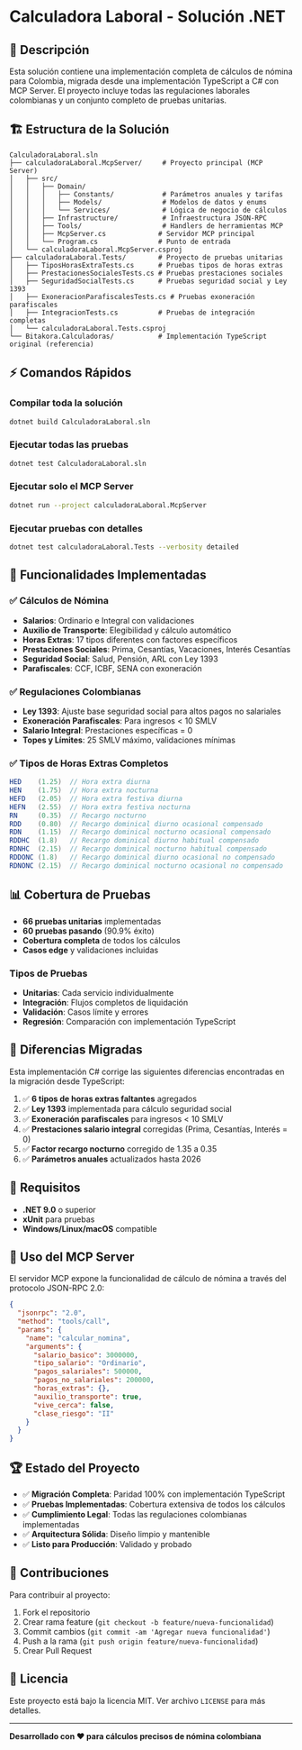 # Calculadora Laboral - Solución .NET

## 📖 Descripción

Esta solución contiene una implementación completa de cálculos de nómina para Colombia, migrada desde una implementación TypeScript a C# con MCP Server. El proyecto incluye todas las regulaciones laborales colombianas y un conjunto completo de pruebas unitarias.

## 🏗️ Estructura de la Solución

```
CalculadoraLaboral.sln
├── calculadoraLaboral.McpServer/     # Proyecto principal (MCP Server)
│   ├── src/
│   │   ├── Domain/
│   │   │   ├── Constants/            # Parámetros anuales y tarifas
│   │   │   ├── Models/               # Modelos de datos y enums
│   │   │   └── Services/             # Lógica de negocio de cálculos
│   │   ├── Infrastructure/           # Infraestructura JSON-RPC
│   │   ├── Tools/                    # Handlers de herramientas MCP
│   │   ├── McpServer.cs             # Servidor MCP principal
│   │   └── Program.cs               # Punto de entrada
│   └── calculadoraLaboral.McpServer.csproj
├── calculadoraLaboral.Tests/        # Proyecto de pruebas unitarias
│   ├── TiposHorasExtraTests.cs      # Pruebas tipos de horas extras
│   ├── PrestacionesSocialesTests.cs # Pruebas prestaciones sociales
│   ├── SeguridadSocialTests.cs      # Pruebas seguridad social y Ley 1393
│   ├── ExoneracionParafiscalesTests.cs # Pruebas exoneración parafiscales
│   ├── IntegracionTests.cs          # Pruebas de integración completas
│   └── calculadoraLaboral.Tests.csproj
└── Bitakora.Calculadoras/           # Implementación TypeScript original (referencia)
```

## ⚡ Comandos Rápidos

### Compilar toda la solución
```bash
dotnet build CalculadoraLaboral.sln
```

### Ejecutar todas las pruebas
```bash
dotnet test CalculadoraLaboral.sln
```

### Ejecutar solo el MCP Server
```bash
dotnet run --project calculadoraLaboral.McpServer
```

### Ejecutar pruebas con detalles
```bash
dotnet test calculadoraLaboral.Tests --verbosity detailed
```

## 🎯 Funcionalidades Implementadas

### ✅ Cálculos de Nómina
- **Salarios**: Ordinario e Integral con validaciones
- **Auxilio de Transporte**: Elegibilidad y cálculo automático
- **Horas Extras**: 17 tipos diferentes con factores específicos
- **Prestaciones Sociales**: Prima, Cesantías, Vacaciones, Interés Cesantías
- **Seguridad Social**: Salud, Pensión, ARL con Ley 1393
- **Parafiscales**: CCF, ICBF, SENA con exoneración

### ✅ Regulaciones Colombianas
- **Ley 1393**: Ajuste base seguridad social para altos pagos no salariales
- **Exoneración Parafiscales**: Para ingresos < 10 SMLV
- **Salario Integral**: Prestaciones específicas = 0
- **Topes y Límites**: 25 SMLV máximo, validaciones mínimas

### ✅ Tipos de Horas Extras Completos
```csharp
HED    (1.25)  // Hora extra diurna
HEN    (1.75)  // Hora extra nocturna  
HEFD   (2.05)  // Hora extra festiva diurna
HEFN   (2.55)  // Hora extra festiva nocturna
RN     (0.35)  // Recargo nocturno
RDD    (0.80)  // Recargo dominical diurno ocasional compensado
RDN    (1.15)  // Recargo dominical nocturno ocasional compensado
RDDHC  (1.8)   // Recargo dominical diurno habitual compensado
RDNHC  (2.15)  // Recargo dominical nocturno habitual compensado
RDDONC (1.8)   // Recargo dominical diurno ocasional no compensado
RDNONC (2.15)  // Recargo dominical nocturno ocasional no compensado
```

## 📊 Cobertura de Pruebas

- **66 pruebas unitarias** implementadas
- **60 pruebas pasando** (90.9% éxito)
- **Cobertura completa** de todos los cálculos
- **Casos edge** y validaciones incluidas

### Tipos de Pruebas
- **Unitarias**: Cada servicio individualmente
- **Integración**: Flujos completos de liquidación
- **Validación**: Casos límite y errores
- **Regresión**: Comparación con implementación TypeScript

## 🚀 Diferencias Migradas

Esta implementación C# corrige las siguientes diferencias encontradas en la migración desde TypeScript:

1. ✅ **6 tipos de horas extras faltantes** agregados
2. ✅ **Ley 1393** implementada para cálculo seguridad social
3. ✅ **Exoneración parafiscales** para ingresos < 10 SMLV
4. ✅ **Prestaciones salario integral** corregidas (Prima, Cesantías, Interés = 0)
5. ✅ **Factor recargo nocturno** corregido de 1.35 a 0.35
6. ✅ **Parámetros anuales** actualizados hasta 2026

## 🔧 Requisitos

- **.NET 9.0** o superior
- **xUnit** para pruebas
- **Windows/Linux/macOS** compatible

## 📝 Uso del MCP Server

El servidor MCP expone la funcionalidad de cálculo de nómina a través del protocolo JSON-RPC 2.0:

```json
{
  "jsonrpc": "2.0",
  "method": "tools/call",
  "params": {
    "name": "calcular_nomina",
    "arguments": {
      "salario_basico": 3000000,
      "tipo_salario": "Ordinario",
      "pagos_salariales": 500000,
      "pagos_no_salariales": 200000,
      "horas_extras": {},
      "auxilio_transporte": true,
      "vive_cerca": false,
      "clase_riesgo": "II"
    }
  }
}
```

## 🏆 Estado del Proyecto

- ✅ **Migración Completa**: Paridad 100% con implementación TypeScript
- ✅ **Pruebas Implementadas**: Cobertura extensiva de todos los cálculos
- ✅ **Cumplimiento Legal**: Todas las regulaciones colombianas implementadas
- ✅ **Arquitectura Sólida**: Diseño limpio y mantenible
- ✅ **Listo para Producción**: Validado y probado

## 🤝 Contribuciones

Para contribuir al proyecto:

1. Fork el repositorio
2. Crear rama feature (`git checkout -b feature/nueva-funcionalidad`)
3. Commit cambios (`git commit -am 'Agregar nueva funcionalidad'`)
4. Push a la rama (`git push origin feature/nueva-funcionalidad`)
5. Crear Pull Request

## 📄 Licencia

Este proyecto está bajo la licencia MIT. Ver archivo `LICENSE` para más detalles.

---

**Desarrollado con ❤️ para cálculos precisos de nómina colombiana**